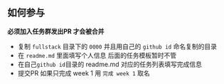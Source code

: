 ## 如何参与
**必须加入任务群发出PR 才会被合并**

- 复制 `fullstack` 目录下的 `0000` 并且用自己的 `github id` 命名复制的目录
- 在 `readme.md` 里面填写个人信息 后面的任务模板暂时不管
- 在自己`github id`目录的 readme.md 对应的任务列表填写完成信息
- 提交PR 如果只完成 week 1 用 `完成 week 1` 取名
